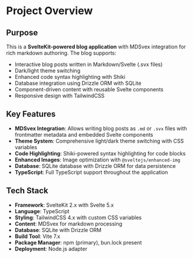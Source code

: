 # Project Overview

## Purpose

This is a **SvelteKit-powered blog application** with MDSvex integration for rich markdown authoring. The blog supports:

- Interactive blog posts written in Markdown/Svelte (.svx files)
- Dark/light theme switching
- Enhanced code syntax highlighting with Shiki
- Database integration using Drizzle ORM with SQLite
- Component-driven content with reusable Svelte components
- Responsive design with TailwindCSS

## Key Features

- **MDSvex Integration**: Allows writing blog posts as `.md` or `.svx` files with frontmatter metadata and embedded Svelte components
- **Theme System**: Comprehensive light/dark theme switching with CSS variables
- **Code Highlighting**: Shiki-powered syntax highlighting for code blocks
- **Enhanced Images**: Image optimization with `@sveltejs/enhanced-img`
- **Database**: SQLite database with Drizzle ORM for data persistence
- **TypeScript**: Full TypeScript support throughout the application

## Tech Stack

- **Framework**: SvelteKit 2.x with Svelte 5.x
- **Language**: TypeScript
- **Styling**: TailwindCSS 4.x with custom CSS variables
- **Content**: MDSvex for markdown processing
- **Database**: SQLite with Drizzle ORM
- **Build Tool**: Vite 7.x
- **Package Manager**: npm (primary), bun.lock present
- **Deployment**: Node.js adapter
